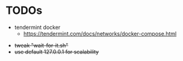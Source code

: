 # TODOs

+ tendermint docker
    * https://tendermint.com/docs/networks/docker-compose.html
- ~~tweak "wait-for-it.sh"~~
- ~~use default 127.0.0.1 for scalability~~